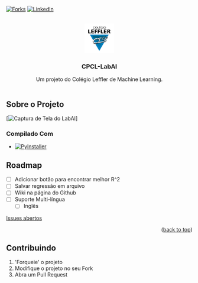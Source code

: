 <a id="readme-top"></a>
[![Forks][forks-shield]][forks-url]
[![LinkedIn][linkedin-shield]][linkedin-url]

<br />
<div align="center">
  <a href="https://github.com/CPCLLeffler/LabAI-CPCL">
    <img src="lefflerlogo.png" alt="Logo" width="80" height="80">
  </a>

  <h3 align="center">CPCL-LabAI</h3>

  <p align="center">
    Um projeto do Colégio Leffler de Machine Learning.
    <br />
    <br />
  </p>
</div>

## Sobre o Projeto

[![Captura de Tela do LabAI](https://i.imgur.com/UXizsET.png)]

### Compilado Com

* [![PyInstaller](https://avatars.githubusercontent.com/u/1215332?s=280&v=4)](https://github.com/pyinstaller/pyinstaller)

## Roadmap

- [ ] Adicionar botão para encontrar melhor R^2
- [ ] Salvar regressão em arquivo
- [ ] Wiki na página do Github
- [ ] Suporte Multi-língua
  - [ ] Inglês

[Issues abertos](https://github.com/CPCLLeffler/LabAI-CPCL/issues)

<p align="right">(<a href="#readme-top">back to top</a>)</p>

<!-- CONTRIBUTING -->
## Contribuindo

1. 'Forqueie' o projeto
2. Modifique o projeto no seu Fork
3. Abra um Pull Request

[forks-shield]: https://img.shields.io/github/forks/othneildrew/Best-README-Template.svg?style=for-the-badge
[forks-url]: https://github.com/CPCLLeffler/LabAI-CPCL/network/members
[linkedin-shield]: https://img.shields.io/badge/-LinkedIn-black.svg?style=for-the-badge&logo=linkedin&colorB=555
[linkedin-url]: https://br.linkedin.com/company/colegioleffler
